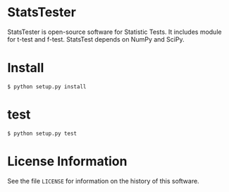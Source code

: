 # StatsTester
StatsTester is open-source software for Statistic Tests. It includes module for t-test and f-test. StatsTest depends on NumPy and SciPy.

# Install
```
$ python setup.py install
```

# test
```
$ python setup.py test
```

# License Information
See the file `LICENSE` for information on the history of this software.